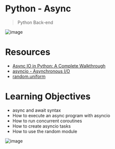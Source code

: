 # Python - Async

> Python
> Back-end

 ![image](https://github.com/RichardMiruka/alx-backend-python/assets/105627752/721e942f-1121-46b3-92ab-b529028ef689)


# Resources 
* [Async IO in Python: A Complete Walkthrough](https://intranet.alxswe.com/rltoken/zYkXScziW1D5rNdNEvObjQ)
* [asyncio - Asynchronous I/O](https://intranet.alxswe.com/rltoken/aZUO4GiWHbPIrVBIwptFAw)
* [random.uniform](https://intranet.alxswe.com/rltoken/72mVf1s8rx2ih_U2WjBmaA)

# Learning Objectives
* async and await syntax
* How to execute an async program with asyncio
* How to run concurrent coroutines
* How to create asyncio tasks
* How to use the random module

 ![image](https://github.com/RichardMiruka/alx-backend-python/assets/105627752/7f141479-fde1-4129-aae1-857f45ddb496)